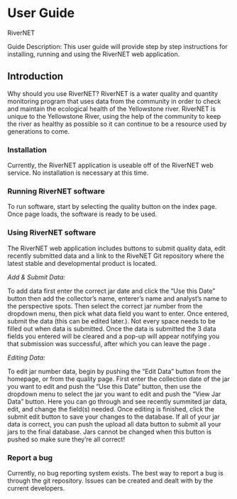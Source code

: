 User Guide
==========

RiverNET

Guide Description: This user guide will provide step by step instructions for
installing, running and using the RiverNET web application.

Introduction
------------

Why should you use RiverNET? RiverNET is a water quality and quantity monitoring
program that uses data from the community in order to check and maintain the
ecological health of the Yellowstone river. RiverNET is unique to the
Yellowstone River, using the help of the community to keep the river as healthy
as possible so it can continue to be a resource used by generations to come.

### Installation

Currently, the RiverNET application is useable off of the RiverNET web service.
No installation is necessary at this time.

### Running RiverNET software

To run software, start by selecting the quality button on the index page. Once
page loads, the software is ready to be used.

### Using RiverNET software

The RiverNET web application includes buttons to submit quality data, edit
recently submitted data and a link to the RiveNET Git repository where the
latest stable and developmental product is located.

*Add & Submit Data:*

To add data first enter the correct jar date and click the “Use this Date”
button then add the collector’s name, enterer’s name and analyst’s name to the
perspective spots. Then select the correct jar number from the dropdown menu,
then pick what data field you want to enter. Once entered, submit the data (this
can be edited later.). Not every space needs to be filled out when data is
submitted. Once the data is submitted the 3 data fields you entered will be
cleared and a pop-up will appear notifying you that submission was successful,
after which you can leave the page .

*Editing Data:*

To edit jar number data, begin by pushing the “Edit Data” button from the
homepage, or from the quality page. First enter the collection date of the jar
you want to edit and push the “Use this Date” button, then use the dropdown menu
to select the jar you want to edit and push the “View Jar Data” button. Here you
can go through and see recently summited jar data, edit, and change the field(s)
needed. Once editing is finished, click the submit edit button to save your
changes to the database. If all of your jar data is correct, you can push the
upload all data button to submit all your jars to the final database. Jars
cannot be changed when this button is pushed so make sure they’re all correct!

### Report a bug

Currently, no bug reporting system exists. The best way to report a bug is
through the git repository. Issues can be created and dealt with by the current
developers.
